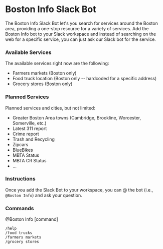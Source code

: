 # Boston Info Slack Bot

The Boston Info Slack Bot let's you search for services around the Boston area, providing a one-stop resource for a variety of services. Add the Boston Info bot to your Slack workspace and instead of searching on the web for a specific service, you can just ask our Slack bot for the service.

### Available Services
The available services right now are the following:
* Farmers markets (Boston only)
* Food truck location (Boston only -- hardcoded for a specific address)
* Grocery stores (Boston only)

### Planned Services
Planned services and cities, but not limited:
* Greater Boston Area towns (Cambridge, Brookline, Worcester, Somerville, etc.)
* Latest 311 report
* Crime report
* Trash and Recycling
* Zipcars
* BlueBikes
* MBTA Status
* MBTA CR Status
* ...

### Instructions
Once you add the Slack Bot to your workspace, you can @ the bot (i.e., `@Boston Info`) and ask your question.

### Commands
@Boston Info [command]
```
/help
/food trucks
/farmers markets
/grocery stores
```
